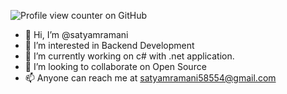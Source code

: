 ![Profile view counter on GitHub](https://komarev.com/ghpvc/?username=satyamramani)


- 👋 Hi, I’m @satyamramani
- 👀 I’m interested in Backend Development
- 🌱 I’m currently working on c# with .net application.
- 💞️ I’m looking to collaborate on Open Source
- 📫 Anyone can reach me at satyamramani58554@gmail.com

<!---
satyamramani/satyamramani is a ✨ special ✨ repository because its `README.md` (this file) appears on your GitHub profile.
You can click the Preview link to take a look at your changes.
--->
